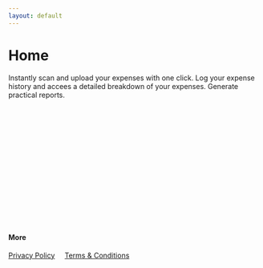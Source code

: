```yaml
---
layout: default
---
```



# Home


Instantly scan and upload your expenses with one click. Log your expense history and accees a detailed breakdown of your expenses.
Generate practical reports.

&nbsp;


&nbsp;


&nbsp;


&nbsp;


&nbsp;


&nbsp;


&nbsp;


&nbsp;



#### More

[Privacy Policy](/Privacy-Policy)  &nbsp; &nbsp;    [Terms & Conditions](/Terms-Conditions)


